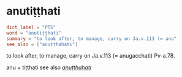 # anutiṭṭhati

``` toml
dict_label = "PTS"
word = "anutiṭṭhati"
summary = "to look after, to manage, carry on Ja.v.113 (= anu"
see_also = ["anuṭṭhahati"]
```

to look after, to manage, carry on Ja.v.113 (= anugacchati) Pv\-a.78.

anu \+ tiṭṭhati see also *[anuṭṭhahati](anuṭṭhahati.md)*

